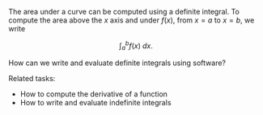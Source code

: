 
The area under a curve can be computed using a definite integral.  To compute
the area above the $x$ axis and under $f(x)$, from $x=a$ to $x=b$, we write

$$ \int_a^b f(x)\;dx. $$

How can we write and evaluate definite integrals using software?

Related tasks:

 * How to compute the derivative of a function
 * How to write and evaluate indefinite integrals
